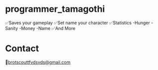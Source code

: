 # programmer_tamagothi
✅Saves your gameplay
✅Set name your character
✅Statistics
-Hunger
-Sanity
-Money
-Name
✅And More
# Contact
📩brotscouttfvdsvds@gmail.com

